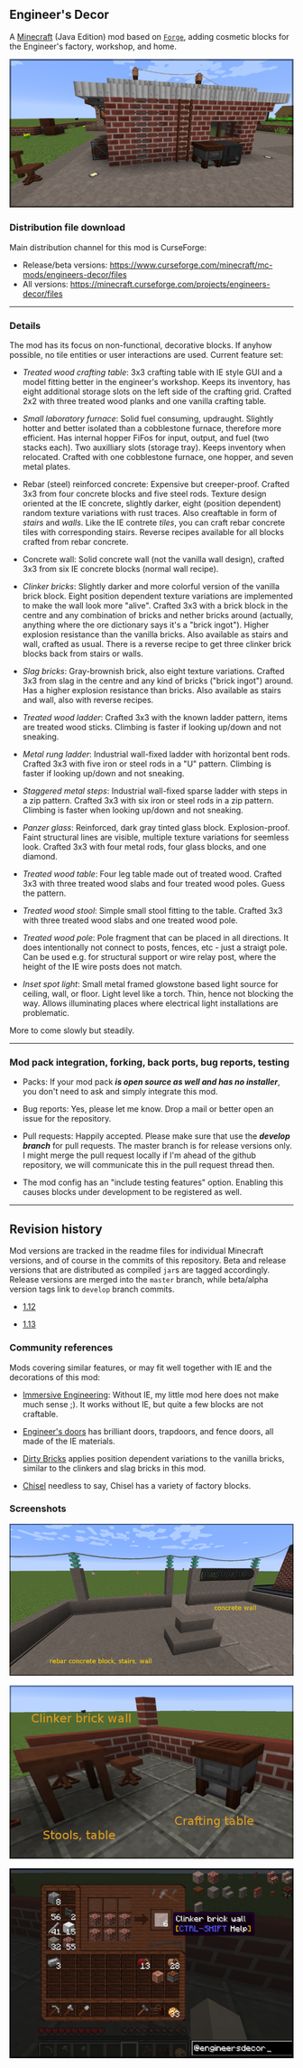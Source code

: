 
## Engineer's Decor

A [Minecraft](https://minecraft.net) (Java Edition) mod based on
[`Forge`](http://www.minecraftforge.net/), adding cosmetic blocks
for the Engineer's factory, workshop, and home.

![](documentation/engineers-decor-v103-summary.png)

### Distribution file download

Main distribution channel for this mod is CurseForge:

  - Release/beta versions: https://www.curseforge.com/minecraft/mc-mods/engineers-decor/files
  - All versions: https://minecraft.curseforge.com/projects/engineers-decor/files

----
### Details

The mod has its focus on non-functional, decorative blocks. If anyhow possible,
no tile entities or user interactions are used. Current feature set:

- *Treated wood crafting table*: 3x3 crafting table with IE style GUI and a model
  fitting better in the engineer's workshop. Keeps its inventory, has eight additional
  storage slots on the left side of the crafting grid. Crafted 2x2 with three
  treated wood planks and one vanilla crafting table.

- *Small laboratory furnace*: Solid fuel consuming, updraught. Slightly hotter and
  better isolated than a cobblestone furnace, therefore more efficient. Has internal
  hopper FiFos for input, output, and fuel (two stacks each). Two auxilliary slots
  (storage tray). Keeps inventory when relocated. Crafted with one cobblestone
  furnace, one hopper, and seven metal plates.

- Rebar (steel) reinforced concrete: Expensive but creeper-proof. Crafted 3x3 from
  four concrete blocks and five steel rods. Texture design oriented at the IE concrete,
  slightly darker, eight (position dependent) random texture variations with rust
  traces. Also creaftable in form of *stairs* and *walls*. Like the IE contrete *tiles*,
  you can craft rebar concrete tiles with corresponding stairs. Reverse recipes
  available for all blocks crafted from rebar concrete.

- Concrete wall: Solid concrete wall (not the vanilla wall design), crafted 3x3
  from six IE concrete blocks (normal wall recipe).

- *Clinker bricks*: Slightly darker and more colorful version of the vanilla brick
  block. Eight position dependent texture variations are implemented to make the
  wall look more "alive". Crafted 3x3 with a brick block in the centre and any
  combination of bricks and nether bricks around (actually, anything where the
  ore dictionary says it's a "brick ingot"). Higher explosion resistance than the
  vanilla bricks. Also available as stairs and wall, crafted as usual. There
  is a reverse recipe to get three clinker brick blocks back from stairs or walls.

- *Slag bricks*: Gray-brownish brick, also eight texture variations. Crafted 3x3
  from slag in the centre and any kind of bricks ("brick ingot") around. Has a higher
  explosion resistance than bricks. Also available as stairs and wall, also with
  reverse recipes.

- *Treated wood ladder*: Crafted 3x3 with the known ladder pattern, items are
  treated wood sticks. Climbing is faster if looking up/down and not sneaking.

- *Metal rung ladder*: Industrial wall-fixed ladder with horizontal bent rods.
  Crafted 3x3 with five iron or steel rods in a "U" pattern. Climbing is faster
  if looking up/down and not sneaking.

- *Staggered metal steps*: Industrial wall-fixed sparse ladder with steps in a
  zip pattern. Crafted 3x3 with six iron or steel rods in a zip pattern. Climbing
  is faster when looking up/down and not sneaking.

- *Panzer glass*: Reinforced, dark gray tinted glass block. Explosion-proof.
  Faint structural lines are visible, multiple texture variations for seemless
  look. Crafted 3x3 with four metal rods, four glass blocks, and one diamond.

- *Treated wood table*: Four leg table made out of treated wood. Crafted 3x3
  with three treated wood slabs and four treated wood poles. Guess the pattern.

- *Treated wood stool*: Simple small stool fitting to the table. Crafted 3x3
  with three treated wood slabs and one treated wood pole.

- *Treated wood pole*: Pole fragment that can be placed in all directions. It
  does intentionally not connect to posts, fences, etc - just a straigt pole.
  Can be used e.g. for structural support or wire relay post, where the height
  of the IE wire posts does not match.

- *Inset spot light*: Small metal framed glowstone based light source for ceiling,
  wall, or floor. Light level like a torch. Thin, hence not blocking the way.
  Allows illuminating places where electrical light installations are problematic.

More to come slowly but steadily.

----
### Mod pack integration, forking, back ports, bug reports, testing

  - Packs: If your mod pack ***is open source as well and has no installer***,
    you don't need to ask and simply integrate this mod.

  - Bug reports: Yes, please let me know. Drop a mail or better open an issue
    for the repository.

  - Pull requests: Happily accepted. Please make sure that use the ***develop
    branch*** for pull requests. The master branch is for release versions only.
    I might merge the pull request locally if I'm ahead of the github repository,
    we will communicate this in the pull request thread then.

  - The mod config has an "include testing features" option. Enabling this causes
    blocks under development to be registered as well.

----
## Revision history

Mod versions are tracked in the readme files for individual Minecraft versions, and
of course in the commits of this repository. Beta and release versions that are
distributed as compiled `jar`s are tagged accordingly. Release versions are merged
into the `master` branch, while beta/alpha version tags link to `develop` branch
commits.

  - [1.12](1.12/readme.md)

  - [1.13](1.13/readme.md)

### Community references

Mods covering similar features, or may fit well together with IE and the decorations of this mod:

- [Immersive Engineering](https://github.com/BluSunrize/ImmersiveEngineering/): Without IE, my
  little mod here does not make much sense ;). It works without IE, but quite a few blocks are
  not craftable.

- [Engineer's doors](https://www.curseforge.com/minecraft/mc-mods/engineers-doors) has brilliant
  doors, trapdoors, and fence doors, all made of the IE materials.

- [Dirty Bricks](https://www.curseforge.com/minecraft/texture-packs/dirty-bricks-vanilla-add-on) applies
  position dependent variations to the vanilla bricks, similar to the clinkers and slag bricks in this
  mod.

- [Chisel](https://www.curseforge.com/minecraft/mc-mods/chisel) needless to say, Chisel has a variety
  of factory blocks.

### Screenshots

![Concrete](documentation/engineers-decor-v100a-concrete-stuff.png)

![Concrete](documentation/engineers-decor-v101a-summary.png)

![Concrete](documentation/engineers-decor-v101a-craftinggui.png)

